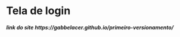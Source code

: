 <h1> Tela de login </h>

<h5> link do site https://gabbelacer.github.io/primeiro-versionamento/ </h5>
